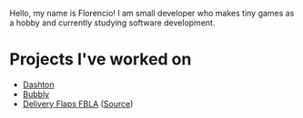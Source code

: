 <link rel="shortcut icon" type="image/x-icon" href="favicon.ico">

Hello, my name is Florencio! I am small developer who makes tiny games as a hobby and currently studying software development.

# Projects I've worked on
* [Dashton](https://razzie-dev.itch.io/dashton)
* [Bubbly](https://razzie-dev.itch.io/bubbly)
* [Delivery Flaps FBLA](https://razzie-dev.itch.io/df-fbla) ([Source](https://github.com/razzie-dev/df-fbla))
